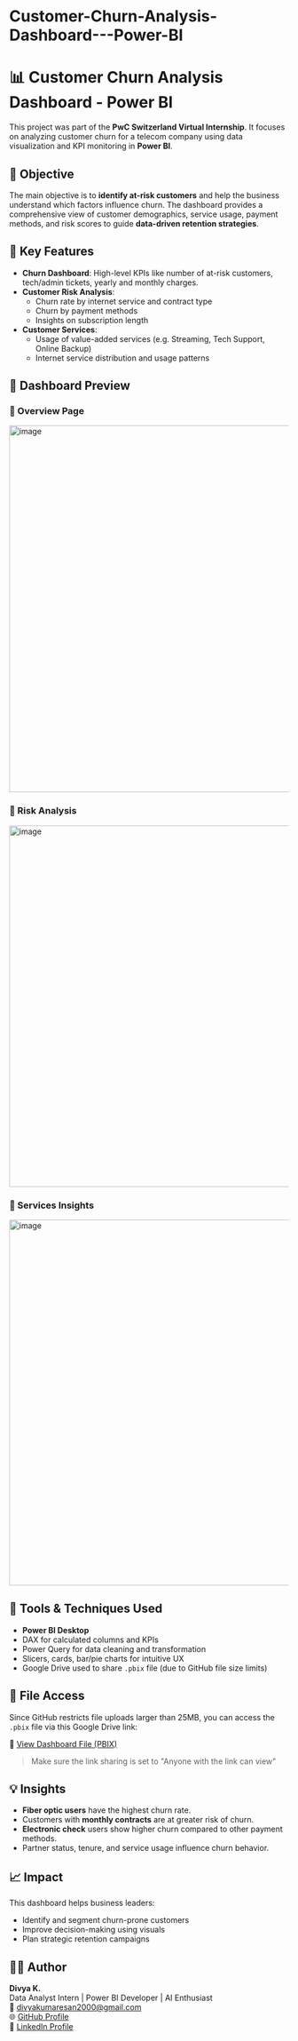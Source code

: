 # Customer-Churn-Analysis-Dashboard---Power-BI
# 📊 Customer Churn Analysis Dashboard - Power BI

This project was part of the **PwC Switzerland Virtual Internship**. It focuses on analyzing customer churn for a telecom company using data visualization and KPI monitoring in **Power BI**.

## 🧠 Objective

The main objective is to **identify at-risk customers** and help the business understand which factors influence churn. The dashboard provides a comprehensive view of customer demographics, service usage, payment methods, and risk scores to guide **data-driven retention strategies**.

## 📌 Key Features

- **Churn Dashboard**: High-level KPIs like number of at-risk customers, tech/admin tickets, yearly and monthly charges.
- **Customer Risk Analysis**:
  - Churn rate by internet service and contract type
  - Churn by payment methods
  - Insights on subscription length
- **Customer Services**:
  - Usage of value-added services (e.g. Streaming, Tech Support, Online Backup)
  - Internet service distribution and usage patterns

## 📸 Dashboard Preview

### 🔹 Overview Page
<img width="1163" height="661" alt="image" src="https://github.com/user-attachments/assets/b6e7e6f3-2ec2-4e63-8ac9-eb08437b4887" />


### 🔹 Risk Analysis
<img width="1160" height="651" alt="image" src="https://github.com/user-attachments/assets/46046d2d-9e3a-4655-a3a4-b313031c5864" />


### 🔹 Services Insights
<img width="1152" height="659" alt="image" src="https://github.com/user-attachments/assets/a5f9c530-05f0-40b2-a57e-016e97cf2aa8" />

## 🔧 Tools & Techniques Used

- **Power BI Desktop**
- DAX for calculated columns and KPIs
- Power Query for data cleaning and transformation
- Slicers, cards, bar/pie charts for intuitive UX
- Google Drive used to share `.pbix` file (due to GitHub file size limits)

## 📂 File Access

Since GitHub restricts file uploads larger than 25MB, you can access the `.pbix` file via this Google Drive link:

🔗 [View Dashboard File (PBIX)](https://drive.google.com/your-sharable-link-here)

> Make sure the link sharing is set to "Anyone with the link can view"

## 💡 Insights

- **Fiber optic users** have the highest churn rate.
- Customers with **monthly contracts** are at greater risk of churn.
- **Electronic check** users show higher churn compared to other payment methods.
- Partner status, tenure, and service usage influence churn behavior.

## 📈 Impact

This dashboard helps business leaders:
- Identify and segment churn-prone customers
- Improve decision-making using visuals
- Plan strategic retention campaigns

## 👩‍💻 Author

**Divya K.**  
Data Analyst Intern | Power BI Developer | AI Enthusiast  
📧 [divyakumaresan2000@gmail.com](mailto:divyakumaresan2000@gmail.com)  
🌐 [GitHub Profile](https://github.com/DivyaKumaresa)  
🔗 [LinkedIn Profile](https://www.linkedin.com/in/divyakumaresan)
